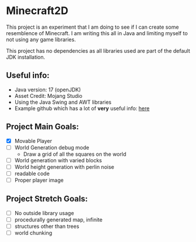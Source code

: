# Minecraft2D
This project is an experiment that I am doing to see if I can create some resemblence of Minecraft. I am writing this all in Java and limiting myself to not using any game libraries.

This project has no dependencies as all libraries used are part of the default JDK installation.

## Useful info:
- Java version: 17 (openJDK)
- Asset Credit: Mojang Studio
- Using the Java Swing and AWT libraries
- Example github which has a lot of **very** useful info: [here](https://github.com/learncodebygaming/java_2d_game/blob/master/Board.java)

## Project Main Goals:
- [x] Movable Player 
- [ ] World Generation debug mode
  - Draw a grid of all the squares on the world
- [ ] World generation with varied blocks
- [ ] World height generation with perlin noise
- [ ] readable code
- [ ] Proper player image

## Project Stretch Goals:
- [ ] No outside library usage
- [ ] procedurally generated map, infinite
- [ ] structures other than trees
- [ ] world chunking
